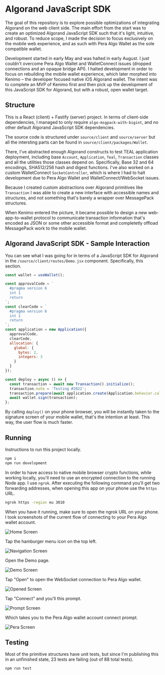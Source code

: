 # Algorand JavaScript SDK

The goal of this repository is to explore possible optimizations of integrating Algorand on the web client side. The main effort from the start was to create an optimized Algorand JavaScript SDK such that it's light, intuitive, and robust. To reduce scope, I made the decision to focus exclusively on the mobile web experience, and as such with Pera Algo Wallet as the sole compatible wallet.

Development started in early May and was halted in early August. I just couldn't overcome Pera Algo Wallet and WalletConnect issues (dropped connections and an opaque bridge API). I halted development in order to focus on rebuilding the mobile wallet experience, which later morphed into Kenimo – the developer focused native iOS Algorand wallet. The intent was to complete an MVP of Kenimo first and then pick up the development of this JavaScript SDK for Algorand, but with a robust, open wallet target.

## Structure

This is a React (client) + Fastify (server) project. In terms of client-side dependencies, I managed to only require `algo-msgpack-with-bigint`, and no other default Algorand JavaScript SDK dependencies.

The source code is structured under `source/client` and `source/server` but all the intersting parts can be found in `source/client/packages/Wallet`.

There, I've abstracted enough Algorand constructs to test TEAL application deployment, including base `Account`, `Application`, `Teal`, `Transaction` classes and all the utilities those classes depend on. Specifically, Base 32 and 64 encodings, SHA512/256 hash and digest functions. I've also worked on a custom WalletConnect `SocketController`, which is where I had to halt development due to Pera Algo Wallet and WalletConnect/WebSocket issues.

Because I created custom abstractions over Algorand primitives like `Transaction` I was able to create a new interface with accessible names and structures, and not something that's barely a wrapper over MessagePack structures.

When Kenimo entered the picture, it became possible to design a new web-app-to-wallet protocol to communicate transaction information that's encoded as JSON or some other accessible format and completetly offload MessagePack work to the mobile wallet.

## Algorand JavaScript SDK - Sample Interaction

You can see what I was going for in terms of a JavaScript SDK for Algorand in the `/source/client/routes/Demo.jsx` component. Specifically, this section.

```javascript
const wallet = useWallet();

const approvalCode = `
  #pragma version 6
  int 1
  return
`;
const clearCode = `
  #pragma version 6
  int 1
  return
`;
const application = new Application({
  approvalCode,
  clearCode,
  allocation: {
    global: {
      bytes: 2,
      integers: 3
    }
  }
});

const deploy = async () => {
  const transaction = await new Transaction().initialize();
  transaction.note = 'Testing #2022';
  transaction.prepare(await application.create(Application.behavior.callApproval));
  await wallet.sign(transaction);
};
```

By calling `deploy()` on your phone browser, you will be instantly taken to the signature screen of your mobile wallet, that's the intention at least. This way, the user flow is much faster.

## Running

Instructions to run this project locally.

```sh
npm i
npm run development
```

In order to have access to native mobile browser crypto functions, while working locally, you'll need to use an encrypted connection to the running Node app. I use `ngrok`. After executing the following command you'll get two forwarding addresses, when opening this app on your phone use the `https` URL.

```sh
ngrok https -region eu 3010
```

When you have it running, make sure to open the ngrok URL on your phone. I took screenshots of the current flow of connecting to your Pera Algo wallet account.

![Home Screen](/documentation/assets/screen.home.png)

Tap the hamburger menu icon on the top left.

![Navigation Screen](/documentation/assets/screen.navigation.png)

Open the Demo page.

![Demo Screen](/documentation/assets/screen.demo.png)

Tap "Open" to open the WebSocket connection to Pera Algo wallet.

![Opened Screen](/documentation/assets/screen.opened.png)

Tap "Connect" and you'll this prompt.

![Prompt Screen](/documentation/assets/screen.prompt.png)

Which takes you to the Pera Algo wallet account connect prompt.

![Pera Screen](/documentation/assets/screen.pera.png)

## Testing

Most of the primitive structures have unit tests, but since I'm publishing this in an unfinished state, 23 tests are failing (out of 88 total tests).

```sh
npm run test
```
